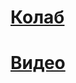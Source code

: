 # [Колаб](https://colab.research.google.com/drive/10_enTxDhvYXmNSiFe0d72847zQoxGKEC?usp=sharing)

# [Видео](https://drive.google.com/file/d/1-2V9MwRuBmffc17OHzP2l53xYbut1pPR/view)
